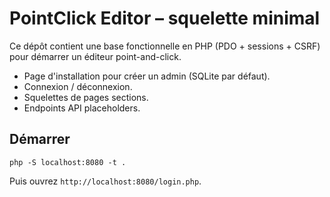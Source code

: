 # PointClick Editor – squelette minimal

Ce dépôt contient une base fonctionnelle en PHP (PDO + sessions + CSRF) pour démarrer un éditeur point-and-click.
- Page d'installation pour créer un admin (SQLite par défaut).
- Connexion / déconnexion.
- Squelettes de pages sections.
- Endpoints API placeholders.

## Démarrer
```
php -S localhost:8080 -t .
```
Puis ouvrez `http://localhost:8080/login.php`.
